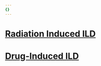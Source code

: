 ```yaml
---
{}
---
```

   
# [Radiation Induced ILD](../../../Pulmonary%20Medicine/02.%20Diseases%20of%20the%20Lung%20Parenchyma/02.1.%20Diffuse%20Parenchymal%20Lung%20Disease/Iatrogenic%20Induced%20DPLD/Radiation%20Induced%20ILD.md)   
# [Drug-Induced ILD](../../../Pulmonary%20Medicine/02.%20Diseases%20of%20the%20Lung%20Parenchyma/02.1.%20Diffuse%20Parenchymal%20Lung%20Disease/Iatrogenic%20Induced%20DPLD/Drug-Induced%20ILD.md)